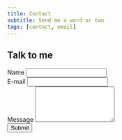 ```yaml
---
title: Contact
subtitle: Send me a word or two
tags: [contact, email]
---
```

## Talk to me

<form action="https://getsimpleform.com/messages?form_api_token=abcc6c03684597cbdfb5359cc23302bf" method="post">
	<input type='hidden' name='redirect_to' value='https://iagows.github.io/thankyou/' />
	<!-- all your input fields here.... -->
	<div class="form-row">
		<div class="form-group col-md-6">
			<label for="name">Name</label>
			<input type="text" class="form-control" id="name" name="name">
		</div>
		<div class="form-group col-md-6">
			<label for="email">E-mail</label>
      		<input type="email" class="form-control" id="email" name="email">
		</div>
	</div>
	<div class="form-row">
		<div class="form-group col-md-12">
			<label for="message">Message</label>
			<textarea class="form-control" id="message" rows="5" name="message"></textarea>
		</div>
	</div>
	<input type='submit' value='Submit' />
</form>